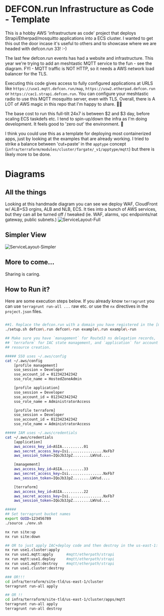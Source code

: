 # DEFCON.run Infrastructure as Code - Template
This is a hobby AWS 'infrastructure as code' project that deploys Strapi/Etherpad/mosquitto applications into a ECS cluster. I wanted to get this out the door incase it's useful to others and to showcase where we are headed with defcon.run 33! :-)

The last few defcon.run events has had a website and infrastructure. This year we're trying to add an meshtastic MQTT service to the fun - see the diagram. FYI - MQTT traffic is NOT HTTP, so it needs a AWS network load balancer for the TLS. 

Executing this code gives access to fully configured applications at URLS like `https://use1.mqtt.defcon.run/map`, `https://usw2.etherpad.defcon.run` or `https://cac1.strapi.defcon.run`. You can configure your meshtastic radio to use this MQTT mosquitto server, even with TLS. Overall, there is A LOT of AWS magic in this repo that I'm happy to share. 🙇‍♂️

The base cost to run this full-tilt 24x7 is between $2 and $3 day, before scaling ECS taskdefs etc. I tend to spin-up/down the infra as I'm doing development. It feels good to 'zero out' the environment. 🤷

I think you could use this as a template for deploying most containerized apps, just by looking at the examples that are already working. I tried to strike a balance between 'cut+paste' in the `apptype` concept (`infra/terraform/modules/cluster/fargate/_v1/apptype/mqtt`) but there is likely more to be done.

# Diagrams

## All the things
Looking at this handmade diagram you can see we deploy WAF, CloudFront w/ ALB+S3 orgins, ALB and NLB, ECS. It ties into a bunch of AWS services, but they can all be turned off / tweaked (ie. WAF, alarms, vpc endpoints/nat gateway, public subnets.) 
![ServiceLayout-Full](https://github.com/user-attachments/assets/0f631149-7046-43f2-9890-5fd04b23762d)

## Simpler View
![ServiceLayout-Simpler](https://github.com/user-attachments/assets/b8fa513b-24a7-439e-a596-bfa3936f6fc7)

## More to come...
Sharing is caring.

## How to Run it?
Here are some execution steps below. If you already know `terragrunt` you can use `terragrunt run-all ...` raw etc. or use the `nx` directives in the `project.json` files.

```bash

##1. Replace the defcon.run with a domain you have registered in the [management] account profile 
./setup.sh defcon\.run defcon\-run example\.run example\-run

## Make sure you have `management` for Route53 ns delegation records, 
## `terraform` for IAC state management, and `application` for account 
## resource creation.

##### SSO uses ~/.aws/config 
cat ~/.aws/config 
    [profile management]
    sso_session = Developer
    sso_account_id = 012342342342
    sso_role_name = HostedZoneAdmin

    [profile application]
    sso_session = Developer
    sso_account_id = 012342342342
    sso_role_name = AdministratorAccess

    [profile terraform]
    sso_session = Developer
    sso_account_id = 012342342342
    sso_role_name = AdministratorAccess

##### IAM uses ~/.aws/credentials
cat ~/.aws/credentials
    [application]
    aws_access_key_id=ASIA..........01
    aws_secret_access_key=Isi................NxFb7
    aws_session_token=IQoJb3JpZ........LWVsd....

    [management]
    aws_access_key_id=ASIA..........33
    aws_secret_access_key=Isi................NxFb7
    aws_session_token=IQoJb3JpZ........LWVsd....

    [terraform]
    aws_access_key_id=ASIA..........22
    aws_secret_access_key=Isi................NxFb7
    aws_session_token=IQoJb3JpZ........LWVsd....

#####
## Set terragrunt bucket names
export GUID=123456789 
./source ./env.sh

nx run site:up
nx run site:down

## OR to just apply IAC+deploy code and then destroy in the us-east-1:
nx run use1.cluster:apply
nx run use1.mqtt:apply      #mqtt/etherpath/strapi
nx run mqtt:use1.deploy     #mqtt/etherpath/strapi
nx run use1.mqtt:destroy    #mqtt/etherpath/strapi
nx run use1.cluster:destroy

### OR!!!
cd infra/terraform/site-tld/us-east-1/cluster
terragrunt run-all apply

## OR !!
cd infra/terraform/site-tld/us-east-1/cluster/apps/mqtt
terragrunt run-all apply
terragrunt run-all destroy
```
